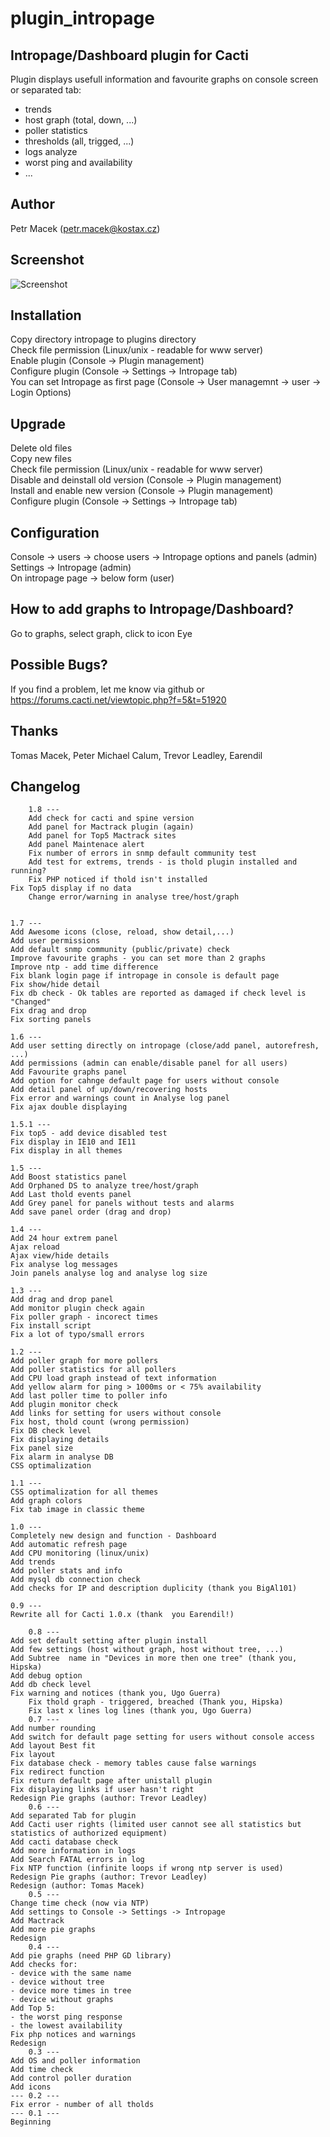 # plugin_intropage

## Intropage/Dashboard plugin for Cacti
Plugin displays usefull information and favourite graphs on console screen or separated tab:
* trends
* host graph (total, down, ...)
* poller statistics
* thresholds (all, trigged, ...)
* logs analyze
* worst ping and availability
* ...

## Author
Petr Macek (petr.macek@kostax.cz)

## Screenshot
![Screenshot](https://user-images.githubusercontent.com/26485719/41935583-78f73d32-798a-11e8-83f4-768d2e454a79.png)


## Installation
Copy directory intropage to plugins directory <br/>
Check file permission (Linux/unix - readable for www server) <br/>
Enable plugin (Console -> Plugin management) <br/>
Configure plugin (Console -> Settings -> Intropage tab) <br/>
You can set Intropage as first page (Console -> User managemnt -> user -> Login Options)  <br/>

## Upgrade
Delete old files <br/>
Copy new files <br/>
Check file permission (Linux/unix - readable for www server) <br/>
Disable and deinstall old version (Console -> Plugin management)  <br/>
Install and enable new version (Console -> Plugin management)  <br/>
Configure plugin (Console -> Settings -> Intropage tab) <br/>

## Configuration
Console -> users -> choose users -> Intropage options and panels (admin) <br/>
Settings -> Intropage (admin) <br/>
On intropage page -> below form (user) <br/>

## How to add graphs to Intropage/Dashboard?
Go to graphs, select graph, click to icon Eye

## Possible Bugs?
If you find a problem, let me know via github or https://forums.cacti.net/viewtopic.php?f=5&t=51920

## Thanks
Tomas Macek, Peter Michael Calum, Trevor Leadley, Earendil

## Changelog
        1.8 ---
        Add check for cacti and spine version
        Add panel for Mactrack plugin (again)
        Add panel for Top5 Mactrack sites
        Add panel Maintenace alert
        Fix number of errors in snmp default community test
        Add test for extrems, trends - is thold plugin installed and running?
        Fix PHP noticed if thold isn't installed
	Fix Top5 display if no data
        Change error/warning in analyse tree/host/graph
        

	1.7 ---
	Add Awesome icons (close, reload, show detail,...)
	Add user permissions 
	Add default snmp community (public/private) check
	Improve favourite graphs - you can set more than 2 graphs
	Improve ntp - add time difference
	Fix blank login page if intropage in console is default page
	Fix show/hide detail
	Fix db check - Ok tables are reported as damaged if check level is "Changed"
	Fix drag and drop
	Fix sorting panels

	1.6 ---
	Add user setting directly on intropage (close/add panel, autorefresh, ...)
	Add permissions (admin can enable/disable panel for all users)
	Add Favourite graphs panel
	Add option for cahnge default page for users without console
	Add detail panel of up/down/recovering hosts
	Fix error and warnings count in Analyse log panel
	Fix ajax double displaying

	1.5.1 ---
	Fix top5 - add device disabled test
	Fix display in IE10 and IE11
	Fix display in all themes

	1.5 ---
	Add Boost statistics panel
	Add Orphaned DS to analyze tree/host/graph
	Add Last thold events panel
	Add Grey panel for panels without tests and alarms
	Add save panel order (drag and drop)

	1.4 ---
	Add 24 hour extrem panel
	Ajax reload
	Ajax view/hide details
	Fix analyse log messages
	Join panels analyse log and analyse log size

	1.3 ---
	Add drag and drop panel
	Add monitor plugin check again
	Fix poller graph - incorect times
	Fix install script 
	Fix a lot of typo/small errors

	1.2 ---
	Add poller graph for more pollers
	Add poller statistics for all pollers
	Add CPU load graph instead of text information
	Add yellow alarm for ping > 1000ms or < 75% availability
	Add last poller time to poller info
	Add plugin monitor check
	Add links for setting for users without console
	Fix host, thold count (wrong permission)
	Fix DB check level
	Fix displaying details
	Fix panel size
	Fix alarm in analyse DB
	CSS optimalization
	
	1.1 ---
	CSS optimalization for all themes
	Add graph colors
	Fix tab image in classic theme

	1.0 ---
	Completely new design and function - Dashboard
	Add automatic refresh page
	Add CPU monitoring (linux/unix)
	Add trends
	Add poller stats and info
	Add mysql db connection check
	Add checks for IP and description duplicity (thank you BigAl101)
	
	0.9 ---
	Rewrite all for Cacti 1.0.x (thank  you Earendil!)

        0.8 ---
	Add set default setting after plugin install
	Add few settings (host without graph, host without tree, ...)
	Add Subtree  name in "Devices in more then one tree" (thank you, Hipska)
	Add debug option
	Add db check level
	Fix warning and notices (thank you, Ugo Guerra)
	    Fix thold graph - triggered, breached (Thank you, Hipska)
	    Fix last x lines log lines (thank you, Ugo Guerra)
        0.7 ---
	Add number rounding
	Add switch for default page setting for users without console access
	Add layout Best fit
	Fix layout 
	Fix database check - memory tables cause false warnings
	Fix redirect function
	Fix return default page after unistall plugin
	Fix displaying links if user hasn't right
	Redesign Pie graphs (author: Trevor Leadley)
        0.6 ---
	Add separated Tab for plugin
	Add Cacti user rights (limited user cannot see all statistics but statistics of authorized equipment)
	Add cacti database check
	Add more information in logs
	Add Search FATAL errors in log  
	Fix NTP function (infinite loops if wrong ntp server is used)
	Redesign Pie graphs (author: Trevor Leadley)
	Redesign (author: Tomas Macek)
        0.5 ---
	Change time check (now via NTP)
	Add settings to Console -> Settings -> Intropage
	Add Mactrack 
	Add more pie graphs
	Redesign
        0.4 ---
	Add pie graphs (need PHP GD library)
	Add checks for:
	- device with the same name
	- device without tree
	- device more times in tree
	- device without graphs
	Add Top 5:
	- the worst ping response
	- the lowest availability
	Fix php notices and warnings
	Redesign
        0.3 ---
	Add OS and poller information
	Add time check
	Add control poller duration
	Add icons
    --- 0.2 ---
	Fix error - number of all tholds
    --- 0.1 ---
	Beginning



